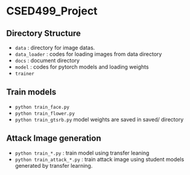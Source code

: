 # CSED499_Project

## Directory Structure
- `data` : directory for image datas.
- `data_loader` : codes for loading images from data directory
- `docs` : document directory
- `model` : codes for pytorch models and loading weights
- `trainer`


## Train models
- `python train_face.py` 
- `python train_flower.py` 
- `python train_gtsrb.py` 
model weights are saved in saved/ directory

## Attack Image generation
- `python train_*.py` : train model using transfer leaning
- `python train_attack_*.py` : train attack image using student models generated by transfer learning.